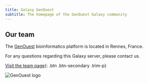 ```yaml
---
title: Galaxy GenOuest
subtitle: The homepage of the GenOuest Galaxy community
---
```


Our team
--------

<div class="row">
<div class="col-sm-6">

The [GenOuest](https://www.genouest.org) bioinformatics platform is located in Rennes, France.

For any questions regarding this Galaxy server, please contact us.

[Visit the team page](https://usegalaxy-eu.github.io/genouest/people){: .btn .btn-secondary .trim-p}

</div>
<div class="col-sm-6 img-sizer" style="height: 285px">

![GenOuest logo](https://www.genouest.org/wp-content/uploads/sites/9/2020/02/GenOuest.png)

</div>
</div>
